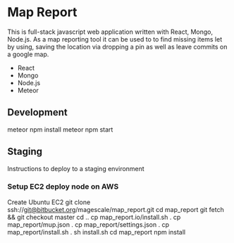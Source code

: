 # Map Report

This is full-stack javascript web application written with React, Mongo, Node.js.  As a map reporting tool it can be used to to find missing items let by using, saving the location via dropping a pin as well as leave commits on a google map.
* React
* Mongo
* Node.js
* Meteor

## Development
meteor npm install
meteor npm start

## Staging
Instructions to deploy to a staging environment

### Setup EC2 deploy node on AWS
Create Ubuntu EC2
git clone ssh://git@bitbucket.org/magescale/map_report.git
cd map_report
git fetch && git checkout master
cd ..
cp map_report.io/install.sh .
cp map_report/mup.json .
cp map_report/settings.json .
cp map_report/install.sh .
sh install.sh
cd map_report
npm install
